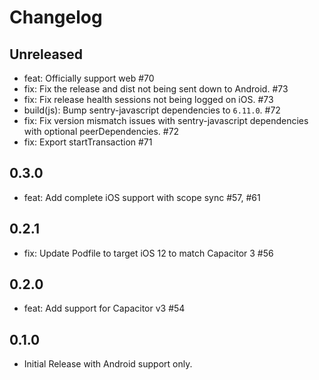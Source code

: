 # Changelog

## Unreleased

- feat: Officially support web #70
- fix: Fix the release and dist not being sent down to Android. #73
- fix: Fix release health sessions not being logged on iOS. #73
- build(js): Bump sentry-javascript dependencies to `6.11.0`. #72
- fix: Fix version mismatch issues with sentry-javascript dependencies with optional peerDependencies. #72
- fix: Export startTransaction #71

## 0.3.0

- feat: Add complete iOS support with scope sync #57, #61

## 0.2.1

- fix: Update Podfile to target iOS 12 to match Capacitor 3 #56

## 0.2.0

- feat: Add support for Capacitor v3 #54

## 0.1.0

- Initial Release with Android support only.
